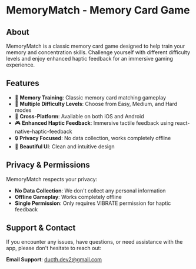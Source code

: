 # MemoryMatch - Memory Card Game

## About

MemoryMatch is a classic memory card game designed to help train your memory and concentration skills. Challenge yourself with different difficulty levels and enjoy enhanced haptic feedback for an immersive gaming experience.

## Features

- 🧠 **Memory Training**: Classic memory card matching gameplay
- 🎯 **Multiple Difficulty Levels**: Choose from Easy, Medium, and Hard modes
- 📱 **Cross-Platform**: Available on both iOS and Android
- 🎮 **Enhanced Haptic Feedback**: Immersive tactile feedback using react-native-haptic-feedback
- 🔒 **Privacy Focused**: No data collection, works completely offline
- 🎨 **Beautiful UI**: Clean and intuitive design

## Privacy & Permissions

MemoryMatch respects your privacy:

- **No Data Collection**: We don't collect any personal information
- **Offline Gameplay**: Works completely offline
- **Single Permission**: Only requires VIBRATE permission for haptic feedback

## Support & Contact

If you encounter any issues, have questions, or need assistance with the app, please don't hesitate to reach out:

**Email Support**: ducth.dev2@gmail.com

